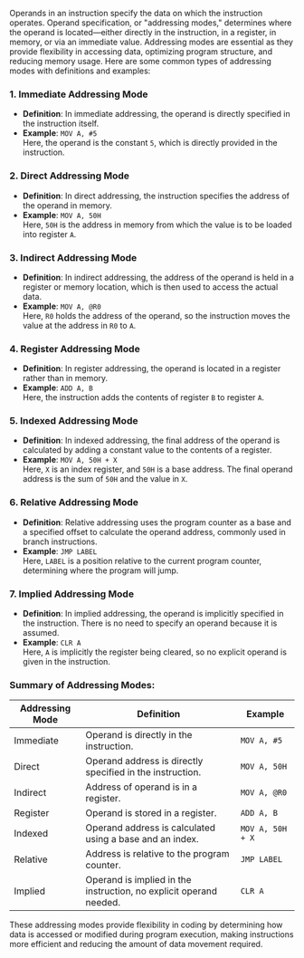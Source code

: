 Operands in an instruction specify the data on which the instruction operates. Operand specification, or "addressing modes," determines where the operand is located—either directly in the instruction, in a register, in memory, or via an immediate value. Addressing modes are essential as they provide flexibility in accessing data, optimizing program structure, and reducing memory usage. Here are some common types of addressing modes with definitions and examples:

### 1. **Immediate Addressing Mode**
   - **Definition**: In immediate addressing, the operand is directly specified in the instruction itself.
   - **Example**: `MOV A, #5`  
     Here, the operand is the constant `5`, which is directly provided in the instruction.

### 2. **Direct Addressing Mode**
   - **Definition**: In direct addressing, the instruction specifies the address of the operand in memory.
   - **Example**: `MOV A, 50H`  
     Here, `50H` is the address in memory from which the value is to be loaded into register `A`.

### 3. **Indirect Addressing Mode**
   - **Definition**: In indirect addressing, the address of the operand is held in a register or memory location, which is then used to access the actual data.
   - **Example**: `MOV A, @R0`  
     Here, `R0` holds the address of the operand, so the instruction moves the value at the address in `R0` to `A`.

### 4. **Register Addressing Mode**
   - **Definition**: In register addressing, the operand is located in a register rather than in memory.
   - **Example**: `ADD A, B`  
     Here, the instruction adds the contents of register `B` to register `A`.

### 5. **Indexed Addressing Mode**
   - **Definition**: In indexed addressing, the final address of the operand is calculated by adding a constant value to the contents of a register.
   - **Example**: `MOV A, 50H + X`  
     Here, `X` is an index register, and `50H` is a base address. The final operand address is the sum of `50H` and the value in `X`.

### 6. **Relative Addressing Mode**
   - **Definition**: Relative addressing uses the program counter as a base and a specified offset to calculate the operand address, commonly used in branch instructions.
   - **Example**: `JMP LABEL`  
     Here, `LABEL` is a position relative to the current program counter, determining where the program will jump.

### 7. **Implied Addressing Mode**
   - **Definition**: In implied addressing, the operand is implicitly specified in the instruction. There is no need to specify an operand because it is assumed.
   - **Example**: `CLR A`  
     Here, `A` is implicitly the register being cleared, so no explicit operand is given in the instruction.

### Summary of Addressing Modes:

| **Addressing Mode**     | **Definition**                                                        | **Example**          |
|-------------------------|-----------------------------------------------------------------------|----------------------|
| Immediate               | Operand is directly in the instruction.                              | `MOV A, #5`          |
| Direct                  | Operand address is directly specified in the instruction.            | `MOV A, 50H`         |
| Indirect                | Address of operand is in a register.                                 | `MOV A, @R0`         |
| Register                | Operand is stored in a register.                                     | `ADD A, B`           |
| Indexed                 | Operand address is calculated using a base and an index.             | `MOV A, 50H + X`     |
| Relative                | Address is relative to the program counter.                          | `JMP LABEL`          |
| Implied                 | Operand is implied in the instruction, no explicit operand needed.   | `CLR A`              |

These addressing modes provide flexibility in coding by determining how data is accessed or modified during program execution, making instructions more efficient and reducing the amount of data movement required.
